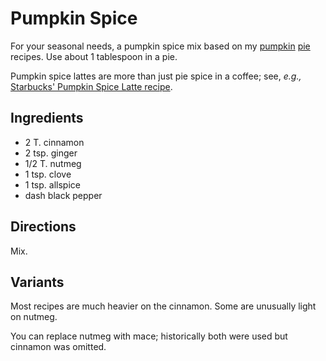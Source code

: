# Pumpkin Spice

For your seasonal needs, a pumpkin spice mix based on my [pumpkin](../pie/pumpkin.md) [pie](../pie/nonDairyPumpkin.md) 
recipes.  Use about 1 tablespoon in a pie.

Pumpkin spice lattes are more than just pie spice in a coffee; see, *e.g.,* [Starbucks' Pumpkin Spice Latte recipe](https://athome.starbucks.com/recipe/pumpkin-spice-latte).

## Ingredients

* 2 T. cinnamon
* 2 tsp. ginger
* 1/2 T. nutmeg 
* 1 tsp. clove
* 1 tsp. allspice
* dash black pepper

## Directions

Mix.

## Variants

Most recipes are much heavier on the cinnamon.  Some are unusually light on nutmeg.

You can replace nutmeg with mace; historically both were used but cinnamon was omitted.
